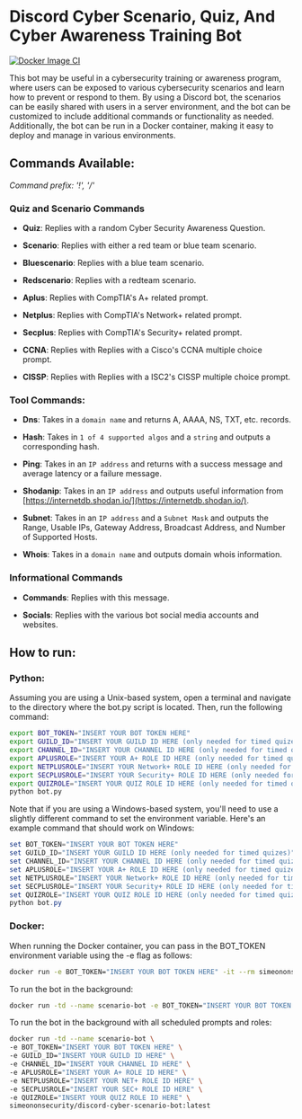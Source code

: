# Discord Cyber Scenario, Quiz, And Cyber Awareness Training Bot

[![Docker Image CI](https://github.com/simeononsecurity/discord-cyber-scenario-bot/actions/workflows/docker-image.yml/badge.svg)](https://github.com/simeononsecurity/discord-cyber-scenario-bot/actions/workflows/docker-image.yml)

This bot may be useful in a cybersecurity training or awareness program, where users can be exposed to various cybersecurity scenarios and learn how to prevent or respond to them. By using a Discord bot, the scenarios can be easily shared with users in a server environment, and the bot can be customized to include additional commands or functionality as needed. Additionally, the bot can be run in a Docker container, making it easy to deploy and manage in various environments.

## Commands Available:
*Command prefix: '!', '/'*

### Quiz and Scenario Commands
- **Quiz**: Replies with a random Cyber Security Awareness Question.

- **Scenario**: Replies with either a red team or blue team scenario. 

- **Bluescenario**: Replies with a blue team scenario. 

- **Redscenario**: Replies with a redteam scenario.

- **Aplus**: Replies with CompTIA's A+ related prompt.

- **Netplus**: Replies with CompTIA's Network+ related prompt.

- **Secplus**: Replies with CompTIA's Security+ related prompt.

- **CCNA**: Replies with Replies with a Cisco's CCNA multiple choice prompt.

- **CISSP**: Replies with Replies with a ISC2's CISSP multiple choice prompt.

### Tool Commands:

- **Dns**: Takes in a `domain name` and returns A, AAAA, NS, TXT, etc. records.

- **Hash**: Takes in `1 of 4 supported algos` and a `string` and outputs a corresponding hash.

- **Ping**: Takes in an `IP address` and returns with a success message and average latency or a failure message.

- **Shodanip**: Takes in an `IP address` and outputs useful information from [https://internetdb.shodan.io/](https://internetdb.shodan.io/).

- **Subnet**: Takes in an `IP address` and a `Subnet Mask` and outputs the Range, Usable IPs, Gateway Address, Broadcast Address, and Number of Supported Hosts.

- **Whois**: Takes in a `domain name` and outputs domain whois information.

### Informational Commands
- **Commands**: Replies with this message.

- **Socials**: Replies with the various bot social media accounts and websites.

## How to run:
### Python:
Assuming you are using a Unix-based system, open a terminal and navigate to the directory where the bot.py script is located. Then, run the following command:
```bash
export BOT_TOKEN="INSERT YOUR BOT TOKEN HERE"
export GUILD_ID="INSERT YOUR GUILD ID HERE (only needed for timed quizes)"
export CHANNEL_ID="INSERT YOUR CHANNEL ID HERE (only needed for timed quizes)"
export APLUSROLE="INSERT YOUR A+ ROLE ID HERE (only needed for timed quizes)"
export NETPLUSROLE="INSERT YOUR Network+ ROLE ID HERE (only needed for timed quizes)"
export SECPLUSROLE="INSERT YOUR Security+ ROLE ID HERE (only needed for timed quizes)"
export QUIZROLE="INSERT YOUR QUIZ ROLE ID HERE (only needed for timed quizes)"
python bot.py
```
Note that if you are using a Windows-based system, you'll need to use a slightly different command to set the environment variable. Here's an example command that should work on Windows:
```powershell
set BOT_TOKEN="INSERT YOUR BOT TOKEN HERE"
set GUILD_ID="INSERT YOUR GUILD ID HERE (only needed for timed quizes)"
set CHANNEL_ID="INSERT YOUR CHANNEL ID HERE (only needed for timed quizes)"
set APLUSROLE="INSERT YOUR A+ ROLE ID HERE (only needed for timed quizes)"
set NETPLUSROLE="INSERT YOUR Network+ ROLE ID HERE (only needed for timed quizes)"
set SECPLUSROLE="INSERT YOUR Security+ ROLE ID HERE (only needed for timed quizes)"
set QUIZROLE="INSERT YOUR QUIZ ROLE ID HERE (only needed for timed quizes)"
python bot.py
```
### Docker:
When running the Docker container, you can pass in the BOT_TOKEN environment variable using the -e flag as follows:

```bash
docker run -e BOT_TOKEN="INSERT YOUR BOT TOKEN HERE" -it --rm simeononsecurity/discord-cyber-scenario-bot:latest
```

To run the bot in the background:
```bash
docker run -td --name scenario-bot -e BOT_TOKEN="INSERT YOUR BOT TOKEN HERE" simeononsecurity/discord-cyber-scenario-bot:latest
```

To run the bot in the background with all scheduled prompts and roles:
```bash
docker run -td --name scenario-bot \
-e BOT_TOKEN="INSERT YOUR BOT TOKEN HERE" \
-e GUILD_ID="INSERT YOUR GUILD ID HERE" \
-e CHANNEL_ID="INSERT YOUR CHANNEL ID HERE" \
-e APLUSROLE="INSERT YOUR A+ ROLE ID HERE" \
-e NETPLUSROLE="INSERT YOUR NET+ ROLE ID HERE" \
-e SECPLUSROLE="INSERT YOUR SEC+ ROLE ID HERE" \
-e QUIZROLE="INSERT YOUR QUIZ ROLE ID HERE" \
simeononsecurity/discord-cyber-scenario-bot:latest
```